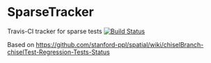 # SparseTracker
Travis-CI tracker for sparse tests
[![Build Status](https://travis-ci.org/mattfel1/SparseTracker.svg?branch=master)](https://travis-ci.org/mattfel1/SparseTracker)

Based on https://github.com/stanford-ppl/spatial/wiki/chiselBranch-chiselTest-Regression-Tests-Status
